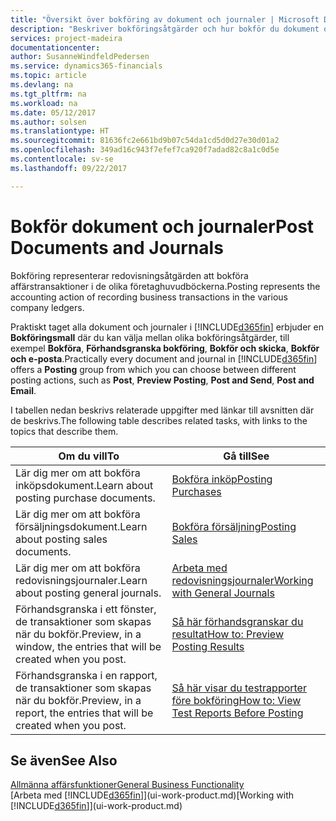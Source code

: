 ```yaml
---
title: "Översikt över bokföring av dokument och journaler | Microsoft Docs"
description: "Beskriver bokföringsåtgärder och hur bokför du dokument och journaler."
services: project-madeira
documentationcenter: 
author: SusanneWindfeldPedersen
ms.service: dynamics365-financials
ms.topic: article
ms.devlang: na
ms.tgt_pltfrm: na
ms.workload: na
ms.date: 05/12/2017
ms.author: solsen
ms.translationtype: HT
ms.sourcegitcommit: 81636fc2e661bd9b07c54da1cd5d0d27e30d01a2
ms.openlocfilehash: 349ad16c943f7efef7ca920f7adad82c8a1c0d5e
ms.contentlocale: sv-se
ms.lasthandoff: 09/22/2017

---
```

# <a name="post-documents-and-journals"></a><span data-ttu-id="1a85c-103">Bokför dokument och journaler</span><span class="sxs-lookup"><span data-stu-id="1a85c-103">Post Documents and Journals</span></span>
<span data-ttu-id="1a85c-104">Bokföring representerar redovisningsåtgärden att bokföra affärstransaktioner i de olika företaghuvudböckerna.</span><span class="sxs-lookup"><span data-stu-id="1a85c-104">Posting represents the accounting action of recording business transactions in the various company ledgers.</span></span>

<span data-ttu-id="1a85c-105">Praktiskt taget alla dokument och journaler i [!INCLUDE[d365fin](includes/d365fin_md.md)] erbjuder en **Bokföringsmall** där du kan välja mellan olika bokföringsåtgärder, till exempel **Bokföra**, **Förhandsgranska bokföring**, **Bokför och skicka**, **Bokför och e-posta**.</span><span class="sxs-lookup"><span data-stu-id="1a85c-105">Practically every document and journal in [!INCLUDE[d365fin](includes/d365fin_md.md)] offers a **Posting** group from which you can choose between different posting actions, such as **Post**, **Preview Posting**, **Post and Send**, **Post and Email**.</span></span>

<span data-ttu-id="1a85c-106">I tabellen nedan beskrivs relaterade uppgifter med länkar till avsnitten där de beskrivs.</span><span class="sxs-lookup"><span data-stu-id="1a85c-106">The following table describes related tasks, with links to the topics that describe them.</span></span>

| <span data-ttu-id="1a85c-107">Om du vill</span><span class="sxs-lookup"><span data-stu-id="1a85c-107">To</span></span> | <span data-ttu-id="1a85c-108">Gå till</span><span class="sxs-lookup"><span data-stu-id="1a85c-108">See</span></span> |
| --- | --- |
| <span data-ttu-id="1a85c-109">Lär dig mer om att bokföra inköpsdokument.</span><span class="sxs-lookup"><span data-stu-id="1a85c-109">Learn about posting purchase documents.</span></span> |[<span data-ttu-id="1a85c-110">Bokföra inköp</span><span class="sxs-lookup"><span data-stu-id="1a85c-110">Posting Purchases</span></span>](ui-post-purchases.md) |
| <span data-ttu-id="1a85c-111">Lär dig mer om att bokföra försäljningsdokument.</span><span class="sxs-lookup"><span data-stu-id="1a85c-111">Learn about posting sales documents.</span></span> |[<span data-ttu-id="1a85c-112">Bokföra försäljning</span><span class="sxs-lookup"><span data-stu-id="1a85c-112">Posting Sales</span></span>](ui-post-sales.md) |
| <span data-ttu-id="1a85c-113">Lär dig mer om att bokföra redovisningsjournaler.</span><span class="sxs-lookup"><span data-stu-id="1a85c-113">Learn about posting general journals.</span></span> |[<span data-ttu-id="1a85c-114">Arbeta med redovisningsjournaler</span><span class="sxs-lookup"><span data-stu-id="1a85c-114">Working with General Journals</span></span>](ui-work-general-journals.md) |
| <span data-ttu-id="1a85c-115">Förhandsgranska i ett fönster, de transaktioner som skapas när du bokför.</span><span class="sxs-lookup"><span data-stu-id="1a85c-115">Preview, in a window, the entries that will be created when you post.</span></span> |[<span data-ttu-id="1a85c-116">Så här förhandsgranskar du resultat</span><span class="sxs-lookup"><span data-stu-id="1a85c-116">How to: Preview Posting Results</span></span>](ui-how-preview-post-results.md) |
| <span data-ttu-id="1a85c-117">Förhandsgranska i en rapport, de transaktioner som skapas när du bokför.</span><span class="sxs-lookup"><span data-stu-id="1a85c-117">Preview, in a report, the entries that will be created when you post.</span></span> |[<span data-ttu-id="1a85c-118">Så här visar du testrapporter före bokföring</span><span class="sxs-lookup"><span data-stu-id="1a85c-118">How to: View Test Reports Before Posting</span></span>](ui-how-view-test-reports-posting.md) |

## <a name="see-also"></a><span data-ttu-id="1a85c-119">Se även</span><span class="sxs-lookup"><span data-stu-id="1a85c-119">See Also</span></span>
[<span data-ttu-id="1a85c-120">Allmänna affärsfunktioner</span><span class="sxs-lookup"><span data-stu-id="1a85c-120">General Business Functionality</span></span>](ui-across-business-areas.md)  
<span data-ttu-id="1a85c-121">[Arbeta med [!INCLUDE[d365fin](includes/d365fin_md.md)]](ui-work-product.md)</span><span class="sxs-lookup"><span data-stu-id="1a85c-121">[Working with [!INCLUDE[d365fin](includes/d365fin_md.md)]](ui-work-product.md)</span></span>


